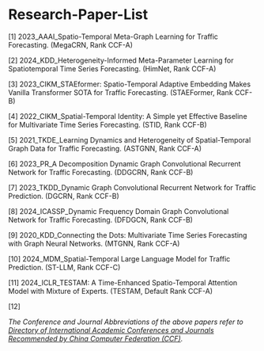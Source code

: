 # Research-Paper-List

[1] 2023_AAAI_Spatio-Temporal Meta-Graph Learning for Traffic Forecasting. (MegaCRN, Rank CCF-A)

[2] 2024_KDD_Heterogeneity-Informed Meta-Parameter Learning for Spatiotemporal Time Series Forecasting. (HimNet, Rank CCF-A)

[3] 2023_CIKM_STAEformer: Spatio-Temporal Adaptive Embedding Makes Vanilla Transformer SOTA for Traffic Forecasting. (STAEFormer, Rank CCF-B)

[4] 2022_CIKM_Spatial-Temporal Identity: A Simple yet Effective Baseline for Multivariate Time Series Forecasting. (STID, Rank CCF-B)

[5] 2021_TKDE_Learning Dynamics and Heterogeneity of Spatial-Temporal Graph Data for Traffic Forecasting. (ASTGNN, Rank CCF-A)

[6] 2023_PR_A Decomposition Dynamic Graph Convolutional Recurrent Network for Traffic Forecasting. (DDGCRN, Rank CCF-B)

[7] 2023_TKDD_Dynamic Graph Convolutional Recurrent Network for Traffic Prediction. (DGCRN, Rank CCF-B)

[8] 2024_ICASSP_Dynamic Frequency Domain Graph Convolutional Network for Traffic Forecasting. (DFDGCN, Rank CCF-B)

[9] 2020_KDD_Connecting the Dots: Multivariate Time Series Forecasting with Graph Neural Networks. (MTGNN, Rank CCF-A)

[10] 2024_MDM_Spatial-Temporal Large Language Model for Traffic Prediction. (ST-LLM, Rank CCF-C)

[11] 2024_ICLR_TESTAM: A Time-Enhanced Spatio-Temporal Attention Model with Mixture of Experts. (TESTAM, Default Rank CCF-A)

[12] 

*The Conference and Journal Abbreviations of the above papers refer to [Directory of International Academic Conferences and Journals Recommended by China Computer Federation (CCF)](https://www.ccf.org.cn/Academic_Evaluation/By_category/).*
